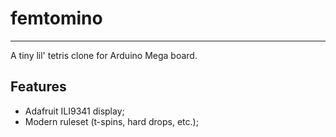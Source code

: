 # femtomino
---
A tiny lil' tetris clone for Arduino Mega board.


## Features
- Adafruit ILI9341 display;
- Modern ruleset (t-spins, hard drops, etc.);
